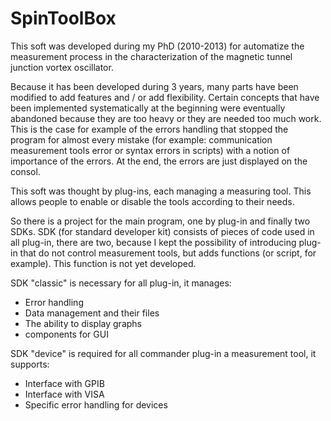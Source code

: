 # SpinToolBox
This soft was developed during my PhD (2010-2013) for automatize the measurement process in the characterization of the magnetic tunnel junction vortex oscillator.

Because it has been developed during 3 years, many parts have been modified to add features and / or add flexibility. Certain concepts that have been implemented systematically at the beginning were eventually abandoned because they are too heavy or they are needed too much work. This is the case for example of the errors handling that stopped the program for almost every mistake (for example: communication measurement tools error or syntax errors in scripts) with a notion of importance of the errors. At the end, the errors are just displayed on the consol.


This soft was thought by plug-ins, each managing a measuring tool. This allows people to enable or disable the tools according to their needs.

So there is a project for the main program, one by plug-in and finally two SDKs.
SDK (for standard developer kit) consists of pieces of code used in all plug-in, there are two, because I kept the possibility of introducing plug-in that do not control measurement tools, but adds functions (or script, for example). This function is not yet developed.

SDK "classic" is necessary for all plug-in, it manages:
* Error handling
* Data management and their files
* The ability to display graphs
* components for GUI


SDK "device" is required for all commander plug-in a measurement tool, it supports:
* Interface with GPIB
* Interface with VISA
* Specific error handling for  devices
